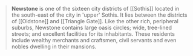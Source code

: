 > **Newstone** is one of the sixteen city districts of [[Sothis]] located in the south-east of the city in 'upper' Sothis. It lies between the districts of [[Oldstone]] and [[Triangle Gate]]. Like the other rich, peripheral suburbs, Newstone contains large oasis circles; wide, tree-lined streets; and excellent facilities for its inhabitants. These residents include wealthy merchants and craftsmen, civil servants and even nobles dwelling in their mansions.








